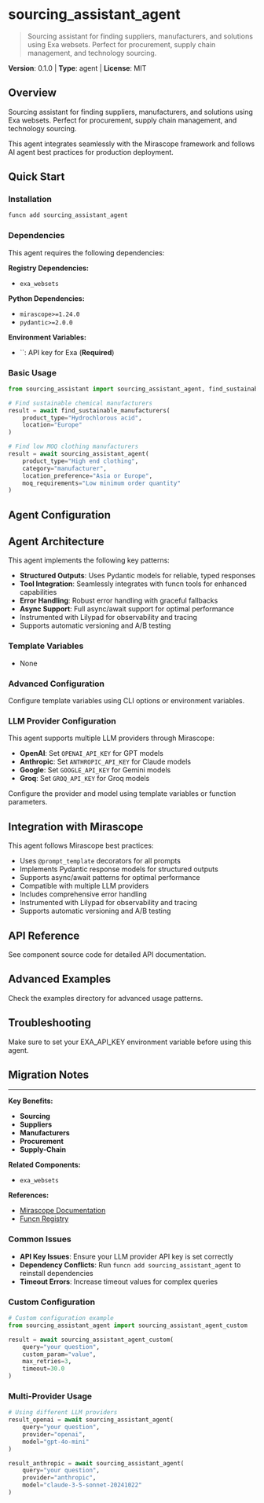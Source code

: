 # sourcing_assistant_agent
> Sourcing assistant for finding suppliers, manufacturers, and solutions using Exa websets. Perfect for procurement, supply chain management, and technology sourcing.

**Version**: 0.1.0 | **Type**: agent | **License**: MIT

## Overview

Sourcing assistant for finding suppliers, manufacturers, and solutions using Exa websets. Perfect for procurement, supply chain management, and technology sourcing.

This agent integrates seamlessly with the Mirascope framework and follows AI agent best practices for production deployment.

## Quick Start

### Installation

```bash
funcn add sourcing_assistant_agent
```

### Dependencies

This agent requires the following dependencies:

**Registry Dependencies:**

- `exa_websets`

**Python Dependencies:**

- `mirascope>=1.24.0`
- `pydantic>=2.0.0`

**Environment Variables:**

- ``: API key for Exa (**Required**)

### Basic Usage

```python
from sourcing_assistant import sourcing_assistant_agent, find_sustainable_manufacturers

# Find sustainable chemical manufacturers
result = await find_sustainable_manufacturers(
    product_type="Hydrochlorous acid",
    location="Europe"
)

# Find low MOQ clothing manufacturers
result = await sourcing_assistant_agent(
    product_type="High end clothing",
    category="manufacturer",
    location_preference="Asia or Europe",
    moq_requirements="Low minimum order quantity"
)
```

## Agent Configuration

## Agent Architecture

This agent implements the following key patterns:

- **Structured Outputs**: Uses Pydantic models for reliable, typed responses
- **Tool Integration**: Seamlessly integrates with funcn tools for enhanced capabilities
- **Error Handling**: Robust error handling with graceful fallbacks
- **Async Support**: Full async/await support for optimal performance
- Instrumented with Lilypad for observability and tracing
- Supports automatic versioning and A/B testing

### Template Variables

- None

### Advanced Configuration

Configure template variables using CLI options or environment variables.

### LLM Provider Configuration

This agent supports multiple LLM providers through Mirascope:

- **OpenAI**: Set `OPENAI_API_KEY` for GPT models
- **Anthropic**: Set `ANTHROPIC_API_KEY` for Claude models
- **Google**: Set `GOOGLE_API_KEY` for Gemini models
- **Groq**: Set `GROQ_API_KEY` for Groq models

Configure the provider and model using template variables or function parameters.

## Integration with Mirascope

This agent follows Mirascope best practices:

- Uses `@prompt_template` decorators for all prompts
- Implements Pydantic response models for structured outputs
- Supports async/await patterns for optimal performance
- Compatible with multiple LLM providers
- Includes comprehensive error handling
- Instrumented with Lilypad for observability and tracing
- Supports automatic versioning and A/B testing

## API Reference

See component source code for detailed API documentation.

## Advanced Examples

Check the examples directory for advanced usage patterns.

## Troubleshooting

Make sure to set your EXA_API_KEY environment variable before using this agent.

## Migration Notes

---

**Key Benefits:**

- **Sourcing**
- **Suppliers**
- **Manufacturers**
- **Procurement**
- **Supply-Chain**

**Related Components:**

- `exa_websets`

**References:**

- [Mirascope Documentation](https://mirascope.com)
- [Funcn Registry](https://github.com/funcn-ai/funcn)

### Common Issues

- **API Key Issues**: Ensure your LLM provider API key is set correctly
- **Dependency Conflicts**: Run `funcn add sourcing_assistant_agent` to reinstall dependencies
- **Timeout Errors**: Increase timeout values for complex queries

### Custom Configuration

```python
# Custom configuration example
from sourcing_assistant_agent import sourcing_assistant_agent_custom

result = await sourcing_assistant_agent_custom(
    query="your question",
    custom_param="value",
    max_retries=3,
    timeout=30.0
)
```

### Multi-Provider Usage

```python
# Using different LLM providers
result_openai = await sourcing_assistant_agent(
    query="your question",
    provider="openai",
    model="gpt-4o-mini"
)

result_anthropic = await sourcing_assistant_agent(
    query="your question",
    provider="anthropic",
    model="claude-3-5-sonnet-20241022"
)
```
